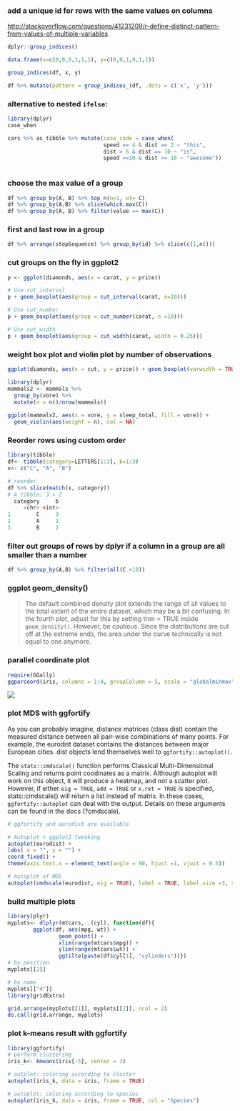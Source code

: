 
### add a unique id for rows with the same values on columns 

http://stackoverflow.com/questions/41231209/r-define-distinct-pattern-from-values-of-multiple-variables
```r
dplyr::group_indices()

data.frame(x=c(0,0,0,1,1,1), y=c(0,0,1,0,1,1))

group_indices(df, x, y)

df %>% mutate(pattern = group_indices_(df, .dots = c('x', 'y')))

```

### alternative to nested `ifelse`:
```r
library(dplyr)
case_when

cars %>% as_tibble %>% mutate(case_code = case_when(
                              speed == 4 & dist == 2 ~ "this",
                              dist > 6 & dist == 10 ~ "is",
                              speed >=10 & dist >= 18 ~ "awesome"))
                   

```

### choose the max value of a group

```r
df %>% group_by(A, B) %>% top_n(n=1, wt= C)
df %>% group_by(A,B) %>% slice(which.max(C))
df %>% group_by(A, B) %>% filter(value == max(C)) 
```
### first and last row in a group
```r
df %>% arrange(stopSequence) %>% group_by(id) %>% slice(c(1,n()))
```
### cut groups on the fly in ggplot2

```r
p <- ggplot(diamonds, aes(x = carat, y = price))

# Use cut_interval
p + geom_boxplot(aes(group = cut_interval(carat, n=10)))

# Use cut_number
p + geom_boxplot(aes(group = cut_number(carat, n =10)))

# Use cut_width
p + geom_boxplot(aes(group = cut_width(carat, width = 0.25)))
```

### weight box plot and violin plot by number of observations
```r
ggplot(diamonds, aes(x = cut, y = price)) + geom_boxplot(varwidth = TRUE)

library(dplyr)
mammals2 <- mammals %>%
  group_by(vore) %>%
  mutate(n = n()/nrow(mammals))
  
ggplot(mammals2, aes(x = vore, y = sleep_total, fill = vore)) +
  geom_violin(aes(weight = n), col = NA)
```

### Reorder rows using custom order

```r
library(tibble)
df<- tibble(category=LETTERS[1:3], b=1:3)
x<- c("C", "A", "B")

# reorder
df %>% slice(match(x, category))
# A tibble: 3 × 2
  category     b
     <chr> <int>
1        C     3
2        A     1
3        B     2

```
### filter out groups of rows by dplyr if a column in a group are all smaller than a number

```r
df %>% group_by(A,B) %>% filter(all(C >10)) 
```

### ggplot geom_density()

>The default combined density plot extends the range of all values to the total extent of the entire dataset, which may be a bit confusing. In the fourth plot, adjust for this by setting trim = TRUE inside `geom_density()`. However, be cautious. Since the distributions are cut off at the extreme ends, the area under the curve technically is not equal to one anymore.

### parallel coordinate plot

```r
require(GGally)
ggparcoord(iris, columns = 1:4, groupColumn = 5, scale = "globalminmax", order = "anyClass", alphaLines = 0.4) 
```
![](https://cloud.githubusercontent.com/assets/4106146/21956921/a139fc92-da50-11e6-9630-f56805ebd5d3.png)

### plot MDS with ggfortify

As you can probably imagine, distance matrices (class dist) contain the measured distance between all pair-wise combinations of many points. For example, the eurodist dataset contains the distances between major European cities. dist objects lend themselves well to `ggfortify::autoplot()`.

The `stats::cmdscale()` function performs Classical Multi-Dimensional Scaling and returns point coodinates as a matrix. Although autoplot will work on this object, it will produce a heatmap, and not a scatter plot. However, if either `eig = TRUE`, `add = TRUE` or `x.ret = TRUE` is specified, stats::cmdscale() will return a list instead of matrix. In these cases, `ggfortify::autoplot` can deal with the output. Details on these arguments can be found in the docs (?cmdscale).

```r
# ggfortify and eurodist are available

# Autoplot + ggplot2 tweaking
autoplot(eurodist) + 
labs( x = "", y = "") + 
coord_fixed() +
theme(axis.text.x = element_text(angle = 90, hjust =1, vjust = 0.5))

# Autoplot of MDS
autoplot(cmdscale(eurodist, eig = TRUE), label = TRUE, label.size =3, size = 0)

```

### build multiple plots
```r
library(plyr)
myplots<- dlplyr(mtcars, .(cyl), function(df){
        ggplot(df, aes(mpg, wt)) +
                geom_point() +
                xlim(range(mtcars$mpg)) +
                ylim(range(mtcars$wt)) +
                ggtilte(paste(df$cyl[1], "cylinders"))})
# by position                
myplots[[2]]

# by name
myplots[["4"]]
library(gridExtra)

grid.arrange(myplots[[1]], myplots[[2]], ncol = 2)
do.call(grid.arrange, myplots)

```

### plot k-means result with ggfortify

```r
library(ggfortify)
# perform clustering
iris_k<- kmeans(iris[-5], center = 3)

# autplot: coloring according to cluster
autoplot(iris_k, data = iris, frame = TRUE)

# autoplot: coloring according to species
autoplot(iris_k, data = iris, frame = TRUE, col = "Species")

```
